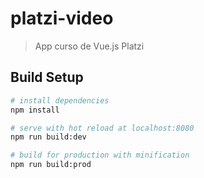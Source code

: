 # platzi-video

> App curso de Vue.js Platzi

## Build Setup

``` bash
# install dependencies
npm install

# serve with hot reload at localhost:8080
npm run build:dev

# build for production with minification
npm run build:prod
```
